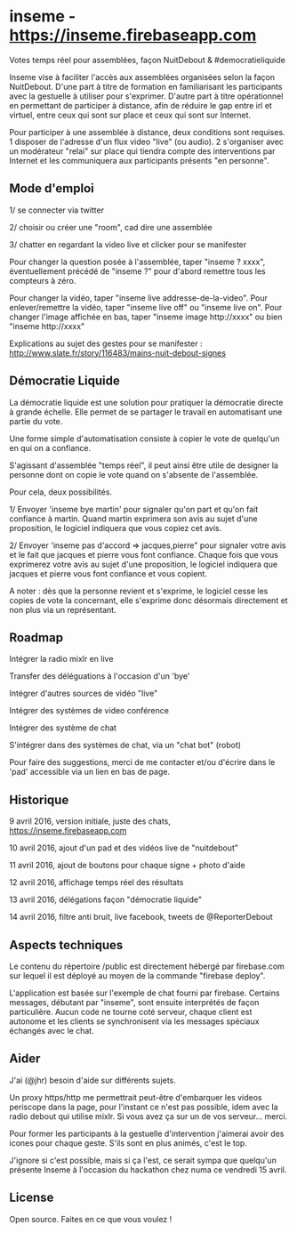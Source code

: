 # inseme - https://inseme.firebaseapp.com
Votes temps réel pour assemblées, façon NuitDebout & #democratieliquide

Inseme vise à faciliter l'accès aux assemblées organisées selon la façon NuitDebout.
D'une part à titre de formation en familiarisant les participants avec la gestuelle à utiliser pour s'exprimer.
D'autre part à titre opérationnel en permettant de participer à distance, afin de réduire le gap entre irl et virtuel, entre ceux qui sont sur place et ceux qui sont sur Internet.

Pour participer à une assemblée à distance, deux conditions sont requises.
1 disposer de l'adresse d'un flux video "live" (ou audio).
2 s'organiser avec un modérateur "relai" sur place qui tiendra compte des interventions par Internet et les communiquera aux participants présents "en personne".


## Mode d'emploi

1/ se connecter via twitter

2/ choisir ou créer une "room", cad dire une assemblée

3/ chatter en regardant la video live et clicker pour se manifester

Pour changer la question posée à l'assemblée, taper "inseme ? xxxx", 
éventuellement précédé de "inseme ?" pour d'abord remettre tous les compteurs à zéro.

Pour changer la vidéo, taper "inseme live addresse-de-la-video".
Pour enlever/remettre la vidéo, taper "inseme live off" ou "inseme live on".
Pour changer l'image affichée en bas, taper "inseme image http://xxxx" ou bien "inseme http://xxxx"

Explications au sujet des gestes pour se manifester : http://www.slate.fr/story/116483/mains-nuit-debout-signes

## Démocratie Liquide

La démocratie liquide est une solution pour pratiquer la démocratie directe à grande échelle.
Elle permet de se partager le travail en automatisant une partie du vote.

Une forme simple d'automatisation consiste à copier le vote de quelqu'un en qui on a confiance.

S'agissant d'assemblée "temps réel", il peut ainsi être utile de designer la personne dont on copie le vote quand on s'absente de l'assemblée.

Pour cela, deux possibilités. 

1/ Envoyer 'inseme bye martin' pour signaler qu'on part et qu'on fait confiance à martin.
Quand martin exprimera son avis au sujet d'une proposition, le logiciel indiquera que vous copiez cet avis.

2/ Envoyer 'inseme pas d'accord => jacques,pierre" pour signaler votre avis et le fait que jacques et pierre vous font confiance.
Chaque fois que vous exprimerez votre avis au sujet d'une proposition, le logiciel indiquera que jacques et pierre vous font confiance et vous copient.

A noter : dès que la personne revient et s'exprime, le logiciel cesse les copies de vote la concernant, elle s'exprime donc désormais directement et non plus via un représentant.

## Roadmap

Intégrer la radio mixlr en live

Transfer des déléguations à l'occasion d'un 'bye'

Intégrer d'autres sources de vidéo "live"

Intégrer des systèmes de video conférence

Intégrer des système de chat

S'intégrer dans des systèmes de chat, via un "chat bot" (robot)

Pour faire des suggestions, merci de me contacter et/ou d'écrire dans le 'pad' accessible via un lien en bas de page.


## Historique

9 avril 2016, version initiale, juste des chats, https://inseme.firebaseapp.com

10 avril 2016, ajout d'un pad et des vidéos live de "nuitdebout"

11 avril 2016, ajout de boutons pour chaque signe + photo d'aide

12 avril 2016, affichage temps réel des résultats

13 avril 2016, délégations façon "démocratie liquide"

14 avril 2016, filtre anti bruit, live facebook, tweets de @ReporterDebout

## Aspects techniques

Le contenu du répertoire /public est directement hébergé par firebase.com sur 
lequel il est déployé au moyen de la commande "firebase deploy".

L'application est basée sur l'exemple de chat fourni par firebase. 
Certains messages, débutant par "inseme", sont ensuite interprétés de façon particulière. 
Aucun code ne tourne coté serveur, chaque client est autonome et les clients
se synchronisent via les messages spéciaux échangés avec le chat.

## Aider

J'ai (@jhr) besoin d'aide sur différents sujets.

Un proxy https/http me permettrait peut-être d'embarquer les videos periscope dans la page, pour l'instant ce n'est pas possible, idem avec la radio debout qui utilise mixlr. Si vous avez ça sur un de vos serveur... merci.

Pour former les participants à la gestuelle d'intervention j'aimerai avoir des icones pour chaque geste. S'ils sont en plus animés, c'est le top.

J'ignore si c'est possible, mais si ça l'est, ce serait sympa que quelqu'un présente Inseme à l'occasion du hackathon chez numa ce vendredi 15 avril.

## License

Open source. Faites en ce que vous voulez !
